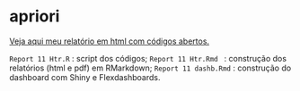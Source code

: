 # apriori

[Veja aqui meu relatório em html com códigos abertos.](https://heitorgabriel.github.io/apriori/)


`Report 11 Htr.R` : script dos códigos;
`Report 11 Htr.Rmd ` : construção dos relatórios (html e pdf) em RMarkdown;
`Report 11 dashb.Rmd` : construção do dashboard com Shiny e Flexdashboards.
